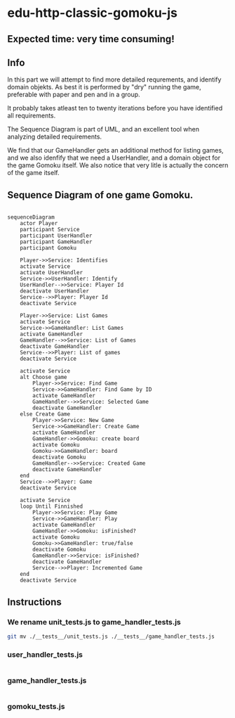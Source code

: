 # edu-http-classic-gomoku-js

## Expected time: very time consuming!

## Info

In this part we will attempt to find more detailed requrements, and identify domain objekts. As best it is performed by "dry" running the game, preferable with paper and pen and in a group. 

It probably takes atleast ten to twenty iterations before you have identified all requirements.

The Sequence Diagram is part of UML, and an excellent tool when analyzing detailed requirements.

We find that our GameHandler gets an additional method for listing games, and we also idenfify that we need a UserHandler, and a domain object for the game Gomoku itself. We also notice that very litle is actually the concern of the game itself.

## Sequence Diagram of one game Gomoku.

```mermaid

sequenceDiagram
    actor Player
    participant Service
    participant UserHandler
    participant GameHandler
    participant Gomoku

    Player->>Service: Identifies
    activate Service
    activate UserHandler
    Service->>UserHandler: Identify
    UserHandler-->>Service: Player Id
    deactivate UserHandler
    Service-->>Player: Player Id
    deactivate Service
    
    Player->>Service: List Games
    activate Service
    Service->>GameHandler: List Games
    activate GameHandler
    GameHandler-->>Service: List of Games
    deactivate GameHandler
    Service-->>Player: List of games
    deactivate Service
    
    activate Service
    alt Choose game
        Player->>Service: Find Game
        Service->>GameHandler: Find Game by ID
        activate GameHandler
        GameHandler-->>Service: Selected Game
        deactivate GameHandler
    else Create Game
        Player->>Service: New Game
        Service->>GameHandler: Create Game
        activate GameHandler
        GameHandler->>Gomoku: create board
        activate Gomoku
        Gomoku->>GameHandler: board
        deactivate Gomoku
        GameHandler-->>Service: Created Game
        deactivate GameHandler
    end
    Service-->>Player: Game
    deactivate Service
    
    activate Service
    loop Until Finnished
        Player->>Service: Play Game
        Service->>GameHandler: Play
        activate GameHandler
        GameHandler->>Gomoku: isFinished?
        activate Gomoku
        Gomoku->>GameHandler: true/false
        deactivate Gomoku
        GameHandler->>Service: isFinished?
        deactivate GameHandler
        Service-->>Player: Incremented Game
    end
    deactivate Service
```

## Instructions

### We rename unit_tests.js to game_handler_tests.js

```bash
git mv ./__tests__/unit_tests.js ./__tests__/game_handler_tests.js
```

### user_handler_tests.js

```js
```
### game_handler_tests.js

```js
```
### gomoku_tests.js

```js
```

